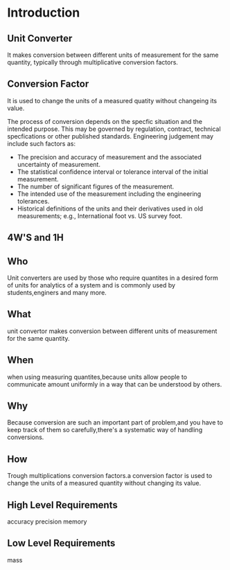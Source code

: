 # Introduction
## Unit Converter 
It makes conversion between different units of measurement for the same quantity, typically through multiplicative conversion factors.
## Conversion Factor
It is used to change the units of a measured quatity without changeing its value.


The process of conversion depends on the specfic situation and the intended purpose. This may be governed by regulation, contract, technical specfications or other published standards. Engineering judgement may include such factors as:
  - The precision and accuracy of measurement and the associated uncertainty of measurement.
  - The statistical confidence interval or tolerance interval of the initial measurement.
  - The number of significant figures of the measurement.
  - The intended use of the measurement including the engineering tolerances.
  - Historical definitions of the units and their derivatives used in old measurements; e.g., International foot vs. US survey foot.
## 4W'S and 1H
## Who
Unit converters are used by those who require quantites in a desired form of units for analytics of a system and is 
commonly used by students,enginers and many more.
## What
unit convertor makes conversion between different units of measurement for the same quantity.
## When
when using measuring quantites,because units allow people to communicate amount uniformly in a way that can be
understood by others.
## Why
Because conversion are such an important part of problem,and you have to keep track of them so carefully,there's a
systematic way of handling conversions.
## How
Trough multiplications conversion factors.a conversion factor is used to change the units of a measured quantity without
changing its value.
## High Level Requirements
accuracy
precision
memory
## Low Level Requirements
mass
